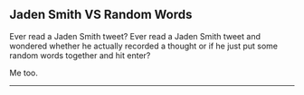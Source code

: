 Jaden Smith VS Random Words
---
Ever read a Jaden Smith tweet?
Ever read a Jaden Smith tweet and wondered whether he actually recorded a thought or if he just put some random words together and hit enter?

Me too.
___
